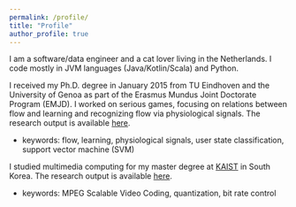 ```yaml
---
permalink: /profile/
title: "Profile"
author_profile: true
---
```


I am a software/data engineer and a cat lover living in the Netherlands. I code mostly in JVM languages (Java/Kotlin/Scala) and Python.

I received my Ph.D. degree in January 2015 from TU Eindhoven and the University of Genoa as part of the Erasmus Mundus Joint Doctorate Program (EMJD). I worked on
serious games, focusing on relations between flow and learning and recognizing flow via physiological signals.
The research output is available [here](https://research.tue.nl/en/publications/experiments-on-flow-and-learning-in-games-creating-services-to-su).
- keywords: flow, learning, physiological signals, user state classification, support vector machine (SVM)

I studied multimedia computing for my master degree at [KAIST](https://kaist.ac.kr/kr/) in South Korea. The research
output is available [here](https://library.kaist.ac.kr/search/ctlgSearch/posesn/view.do?bibctrlno=392795&se=t0&ty=B&_csrf=7587c794-40f3-4c6a-9c02-4618628d1391).
- keywords: MPEG Scalable Video Coding, quantization, bit rate control
